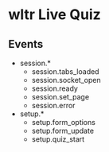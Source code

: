 wltr Live Quiz
==============

Events
------

 - session.*
   - session.tabs_loaded
   - session.socket_open
   - session.ready
   - session.set_page
   - session.error
 - setup.*
   - setup.form_options
   - setup.form_update
   - setup.quiz_start
